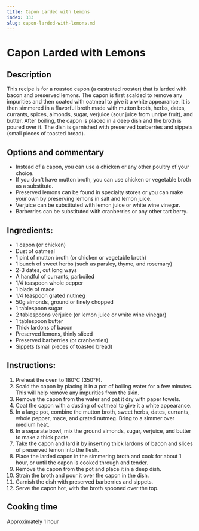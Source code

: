 ```yaml
---
title: Capon Larded with Lemons
index: 333
slug: capon-larded-with-lemons.md
---
```


# Capon Larded with Lemons

## Description
This recipe is for a roasted capon (a castrated rooster) that is larded with bacon and preserved lemons. The capon is first scalded to remove any impurities and then coated with oatmeal to give it a white appearance. It is then simmered in a flavorful broth made with mutton broth, herbs, dates, currants, spices, almonds, sugar, verjuice (sour juice from unripe fruit), and butter. After boiling, the capon is placed in a deep dish and the broth is poured over it. The dish is garnished with preserved barberries and sippets (small pieces of toasted bread).

## Options and commentary
- Instead of a capon, you can use a chicken or any other poultry of your choice.
- If you don't have mutton broth, you can use chicken or vegetable broth as a substitute.
- Preserved lemons can be found in specialty stores or you can make your own by preserving lemons in salt and lemon juice.
- Verjuice can be substituted with lemon juice or white wine vinegar.
- Barberries can be substituted with cranberries or any other tart berry.

## Ingredients:
- 1 capon (or chicken)
- Dust of oatmeal
- 1 pint of mutton broth (or chicken or vegetable broth)
- 1 bunch of sweet herbs (such as parsley, thyme, and rosemary)
- 2-3 dates, cut long ways
- A handful of currants, parboiled
- 1/4 teaspoon whole pepper
- 1 blade of mace
- 1/4 teaspoon grated nutmeg
- 50g almonds, ground or finely chopped
- 1 tablespoon sugar
- 2 tablespoons verjuice (or lemon juice or white wine vinegar)
- 1 tablespoon butter
- Thick lardons of bacon
- Preserved lemons, thinly sliced
- Preserved barberries (or cranberries)
- Sippets (small pieces of toasted bread)

## Instructions:
1. Preheat the oven to 180°C (350°F).
2. Scald the capon by placing it in a pot of boiling water for a few minutes. This will help remove any impurities from the skin.
3. Remove the capon from the water and pat it dry with paper towels.
4. Coat the capon with a dusting of oatmeal to give it a white appearance.
5. In a large pot, combine the mutton broth, sweet herbs, dates, currants, whole pepper, mace, and grated nutmeg. Bring to a simmer over medium heat.
6. In a separate bowl, mix the ground almonds, sugar, verjuice, and butter to make a thick paste.
7. Take the capon and lard it by inserting thick lardons of bacon and slices of preserved lemon into the flesh.
8. Place the larded capon in the simmering broth and cook for about 1 hour, or until the capon is cooked through and tender.
9. Remove the capon from the pot and place it in a deep dish.
10. Strain the broth and pour it over the capon in the dish.
11. Garnish the dish with preserved barberries and sippets.
12. Serve the capon hot, with the broth spooned over the top.

## Cooking time
Approximately 1 hour